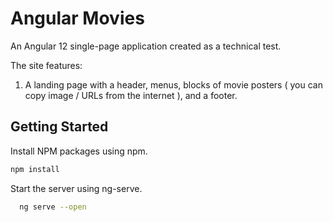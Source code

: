 # Angular Movies
An Angular 12 single-page application created as a technical test.

The site features:
1.   A landing page with a header, menus, blocks of movie posters ( you can copy image / URLs from the internet ), and a footer.  

## Getting Started
Install NPM packages using npm.  

   ```sh
   npm install
   ```

Start the server using ng-serve.

 ```sh
   ng serve --open
   ```  





